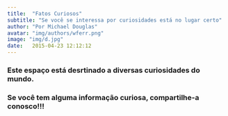 ```yaml
---
title:  "Fatos Curiosos"
subtitle: "Se você se interessa por curiosidades está no lugar certo"
author: "Por Michael Douglas"
avatar: "img/authors/wferr.png"
image: "img/d.jpg"
date:   2015-04-23 12:12:12
---
```


### Este espaço está desrtinado a diversas curiosidades do mundo.
### Se você tem alguma informação curiosa, compartilhe-a conosco!!!

### 